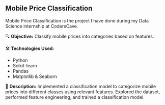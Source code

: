 ## Mobile Price Classification
Mobile Price Classification is the project I have done during my Data Science internship at CodersCave.

🔍 **Objective:** Classify mobile prices into categories based on features.

🛠 **Technologies Used:**
- Python
- Scikit-learn
- Pandas
- Matplotlib & Seaborn

📝 **Description:**
Implemented a classification model to categorize mobile prices into different classes using relevant features. Explored the dataset, performed feature engineering, and trained a classification model.
